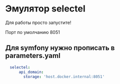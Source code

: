 # Эмулятор selectel  

Для работы просто запустите!  

Порт по  умолчанию 8051


## Для symfony нужно прописать в  parameters.yaml 

```yaml 
  selectel: 
      api_domain:
        storage: 'host.docker.internal:8051'
```





